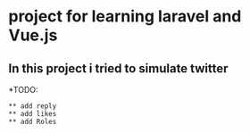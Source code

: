 # project for learning laravel and Vue.js
## In this project i tried to simulate twitter 



*TODO:
    
    ** add reply
    ** add likes
    ** add Roles
    
    